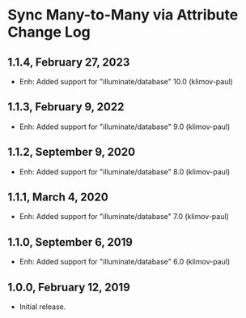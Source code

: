 Sync Many-to-Many via Attribute Change Log
==========================================

1.1.4, February 27, 2023
------------------------

- Enh: Added support for "illuminate/database" 10.0 (klimov-paul)


1.1.3, February 9, 2022
-----------------------

- Enh: Added support for "illuminate/database" 9.0 (klimov-paul)


1.1.2, September 9, 2020
------------------------

- Enh: Added support for "illuminate/database" 8.0 (klimov-paul)


1.1.1, March 4, 2020
--------------------

- Enh: Added support for "illuminate/database" 7.0 (klimov-paul)


1.1.0, September 6, 2019
------------------------

- Enh: Added support for "illuminate/database" 6.0 (klimov-paul)


1.0.0, February 12, 2019
------------------------

- Initial release.
